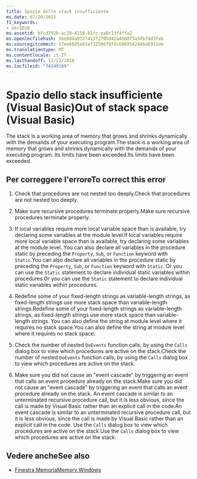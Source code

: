 ```yaml
---
title: Spazio dello stack insufficiente
ms.date: 07/20/2015
f1_keywords:
- vbrID28
ms.assetid: bfcd792b-ac29-4158-81fc-ea0c13f4ffa2
ms.openlocfilehash: 9ae604a9727413f2705d42a4b68f5a50b7dd3feb
ms.sourcegitcommit: 17ee6605e01ef32506f8fdc686954244ba6911de
ms.translationtype: MT
ms.contentlocale: it-IT
ms.lasthandoff: 11/22/2019
ms.locfileid: "74349189"
---
```

# <a name="out-of-stack-space-visual-basic"></a><span data-ttu-id="9515d-102">Spazio dello stack insufficiente (Visual Basic)</span><span class="sxs-lookup"><span data-stu-id="9515d-102">Out of stack space (Visual Basic)</span></span>
<span data-ttu-id="9515d-103">The stack is a working area of memory that grows and shrinks dynamically with the demands of your executing program.</span><span class="sxs-lookup"><span data-stu-id="9515d-103">The stack is a working area of memory that grows and shrinks dynamically with the demands of your executing program.</span></span> <span data-ttu-id="9515d-104">Its limits have been exceeded.</span><span class="sxs-lookup"><span data-stu-id="9515d-104">Its limits have been exceeded.</span></span>  
  
## <a name="to-correct-this-error"></a><span data-ttu-id="9515d-105">Per correggere l'errore</span><span class="sxs-lookup"><span data-stu-id="9515d-105">To correct this error</span></span>  
  
1. <span data-ttu-id="9515d-106">Check that procedures are not nested too deeply.</span><span class="sxs-lookup"><span data-stu-id="9515d-106">Check that procedures are not nested too deeply.</span></span>  
  
2. <span data-ttu-id="9515d-107">Make sure recursive procedures terminate properly.</span><span class="sxs-lookup"><span data-stu-id="9515d-107">Make sure recursive procedures terminate properly.</span></span>  
  
3. <span data-ttu-id="9515d-108">If local variables require more local variable space than is available, try declaring some variables at the module level.</span><span class="sxs-lookup"><span data-stu-id="9515d-108">If local variables require more local variable space than is available, try declaring some variables at the module level.</span></span> <span data-ttu-id="9515d-109">You can also declare all variables in the procedure static by preceding the `Property`, `Sub`, or `Function` keyword with `Static`.</span><span class="sxs-lookup"><span data-stu-id="9515d-109">You can also declare all variables in the procedure static by preceding the `Property`, `Sub`, or `Function` keyword with `Static`.</span></span> <span data-ttu-id="9515d-110">Or you can use the `Static` statement to declare individual static variables within procedures.</span><span class="sxs-lookup"><span data-stu-id="9515d-110">Or you can use the `Static` statement to declare individual static variables within procedures.</span></span>  
  
4. <span data-ttu-id="9515d-111">Redefine some of your fixed-length strings as variable-length strings, as fixed-length strings use more stack space than variable-length strings.</span><span class="sxs-lookup"><span data-stu-id="9515d-111">Redefine some of your fixed-length strings as variable-length strings, as fixed-length strings use more stack space than variable-length strings.</span></span> <span data-ttu-id="9515d-112">You can also define the string at module level where it requires no stack space.</span><span class="sxs-lookup"><span data-stu-id="9515d-112">You can also define the string at module level where it requires no stack space.</span></span>  
  
5. <span data-ttu-id="9515d-113">Check the number of nested `DoEvents` function calls, by using the `Calls` dialog box to view which procedures are active on the stack.</span><span class="sxs-lookup"><span data-stu-id="9515d-113">Check the number of nested `DoEvents` function calls, by using the `Calls` dialog box to view which procedures are active on the stack.</span></span>  
  
6. <span data-ttu-id="9515d-114">Make sure you did not cause an "event cascade" by triggering an event that calls an event procedure already on the stack.</span><span class="sxs-lookup"><span data-stu-id="9515d-114">Make sure you did not cause an "event cascade" by triggering an event that calls an event procedure already on the stack.</span></span> <span data-ttu-id="9515d-115">An event cascade is similar to an unterminated recursive procedure call, but it is less obvious, since the call is made by Visual Basic rather than an explicit call in the code.</span><span class="sxs-lookup"><span data-stu-id="9515d-115">An event cascade is similar to an unterminated recursive procedure call, but it is less obvious, since the call is made by Visual Basic rather than an explicit call in the code.</span></span> <span data-ttu-id="9515d-116">Use the `Calls` dialog box to view which procedures are active on the stack.</span><span class="sxs-lookup"><span data-stu-id="9515d-116">Use the `Calls` dialog box to view which procedures are active on the stack.</span></span>  
  
## <a name="see-also"></a><span data-ttu-id="9515d-117">Vedere anche</span><span class="sxs-lookup"><span data-stu-id="9515d-117">See also</span></span>

- [<span data-ttu-id="9515d-118">Finestra Memoria</span><span class="sxs-lookup"><span data-stu-id="9515d-118">Memory Windows</span></span>](/visualstudio/debugger/memory-windows)
